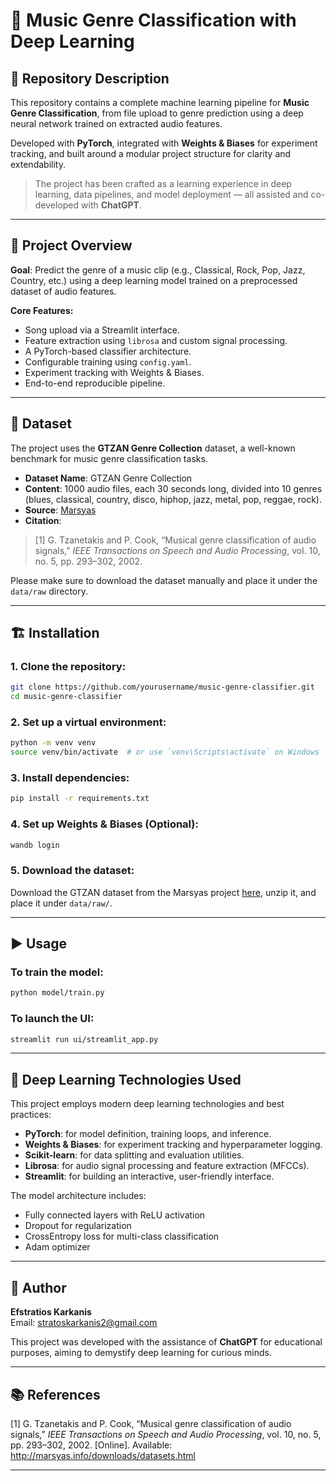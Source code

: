 
# 🎵 Music Genre Classification with Deep Learning

## 📌 Repository Description

This repository contains a complete machine learning pipeline for **Music Genre Classification**, from file upload to genre prediction using a deep neural network trained on extracted audio features.

Developed with **PyTorch**, integrated with **Weights & Biases** for experiment tracking, and built around a modular project structure for clarity and extendability.

> The project has been crafted as a learning experience in deep learning, data pipelines, and model deployment — all assisted and co-developed with **ChatGPT**. 
---

## 🧠 Project Overview

**Goal**: Predict the genre of a music clip (e.g., Classical, Rock, Pop, Jazz, Country, etc.) using a deep learning model trained on a preprocessed dataset of audio features.

**Core Features:**
- Song upload via a Streamlit interface.
- Feature extraction using `librosa` and custom signal processing.
- A PyTorch-based classifier architecture.
- Configurable training using `config.yaml`.
- Experiment tracking with Weights & Biases.
- End-to-end reproducible pipeline.

---

## 🎼 Dataset

The project uses the **GTZAN Genre Collection** dataset, a well-known benchmark for music genre classification tasks.

- **Dataset Name**: GTZAN Genre Collection
- **Content**: 1000 audio files, each 30 seconds long, divided into 10 genres (blues, classical, country, disco, hiphop, jazz, metal, pop, reggae, rock).
- **Source**: [Marsyas](http://marsyas.info/downloads/datasets.html)
- **Citation**:

> [1] G. Tzanetakis and P. Cook, “Musical genre classification of audio signals,” *IEEE Transactions on Speech and Audio Processing*, vol. 10, no. 5, pp. 293–302, 2002.

Please make sure to download the dataset manually and place it under the `data/raw` directory.

---

## 🏗️ Installation

### 1. Clone the repository:

```bash
git clone https://github.com/yourusername/music-genre-classifier.git
cd music-genre-classifier
```

### 2. Set up a virtual environment:

```bash
python -m venv venv
source venv/bin/activate  # or use `venv\Scripts\activate` on Windows
```

### 3. Install dependencies:

```bash
pip install -r requirements.txt
```

### 4. Set up Weights & Biases (Optional):

```bash
wandb login
```

### 5. Download the dataset:

Download the GTZAN dataset from the Marsyas project [here](http://marsyas.info/downloads/datasets.html), unzip it, and place it under `data/raw/`.

---

## ▶️ Usage

### To train the model:

```bash
python model/train.py
```

### To launch the UI:

```bash
streamlit run ui/streamlit_app.py
```

---

## 🧪 Deep Learning Technologies Used

This project employs modern deep learning technologies and best practices:

- **PyTorch**: for model definition, training loops, and inference.
- **Weights & Biases**: for experiment tracking and hyperparameter logging.
- **Scikit-learn**: for data splitting and evaluation utilities.
- **Librosa**: for audio signal processing and feature extraction (MFCCs).
- **Streamlit**: for building an interactive, user-friendly interface.

The model architecture includes:
- Fully connected layers with ReLU activation
- Dropout for regularization
- CrossEntropy loss for multi-class classification
- Adam optimizer
---

## 👤 Author

**Efstratios Karkanis**  
Email: [stratoskarkanis2@gmail.com](mailto:stratoskarkanis2@gmail.com)

This project was developed with the assistance of **ChatGPT** for educational purposes, aiming to demystify deep learning for curious minds.

---

## 📚 References

[1] G. Tzanetakis and P. Cook, “Musical genre classification of audio signals,” *IEEE Transactions on Speech and Audio Processing*, vol. 10, no. 5, pp. 293–302, 2002. [Online]. Available: http://marsyas.info/downloads/datasets.html

---

